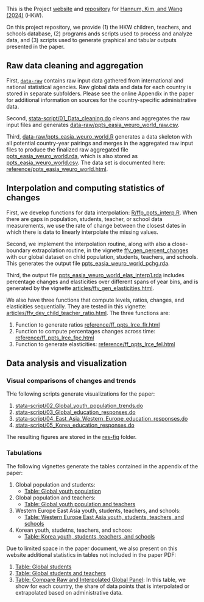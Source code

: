 This is the Project [website](https://fanwangecon.github.io/PrjCompPPTS) and [repository](https://github.com/FanWangEcon/PrjCompPPTS) for [Hannum, Kim, and Wang (2024)](https://jeonghyeok-kim.github.io/assets/GlobalChildrenTeachersSchools_HannumKimWang.pdf) (HKW).

On this project repository, we provide (1) the HKW children, teachers, and schools database, (2) programs ands scripts used to process and analyze data, and (3) scripts used to generate graphical and tabular outputs presented in the paper.

## Raw data cleaning and aggregation

First, [`data-raw`](https://github.com/FanWangEcon/PrjCompPPTS/tree/master/data-raw) contains raw input data gathered from international and national statistical agencies. Raw global data and data for each country is stored in separate subfolders. Please see the online Appendix in the paper for additional information on sources for the country-specific administrative data.

Second, [stata-script/01_Data_cleaning.do](https://github.com/FanWangEcon/PrjCompPPTS/blob/master/stata-script/01_Data_cleaning.do) cleans and aggregates the raw input files and generates [data-raw/ppts_easia_weuro_world_raw.csv](https://github.com/FanWangEcon/PrjCompPPTS/blob/master/data-raw/ppts_easia_weuro_world_raw.csv).

Third, [data-raw/ppts_easia_weuro_world.R](https://github.com/FanWangEcon/PrjCompPPTS/blob/master/data-raw/ppts_easia_weuro_world.R) generates a data skeleton with all potential country-year pairings and merges in the aggregated raw input files to produce the finalized raw aggregated file [ppts_easia_weuro_world.rda](https://github.com/FanWangEcon/PrjCompPPTS/blob/master/data/ppts_easia_weuro_world.rda), which is also stored as [ppts_easia_weuro_world.csv](https://github.com/FanWangEcon/PrjCompPPTS/blob/master/data/ppts_easia_weuro_world.csv). The data set is documented here: [reference/ppts_easia_weuro_world.html](https://fanwangecon.github.io/PrjCompPPTS/reference/ppts_easia_weuro_world.html).

## Interpolation and computing statistics of changes

First, we develop functions for data interpolation: [R/ffp_ppts_interp.R](https://fanwangecon.github.io/PrjCompPPTS/reference/ff_ppts_interp_linear.html). When there are gaps in population, students, teacher, or school data measurements, we use the rate of change between the closest dates in which there is data to linearly interpolate the missing values.

Second, we implement the interpolation routine, along with also a close-boundary extrapolation routine, in the vignette [ffv_gen_percent_changes](https://fanwangecon.github.io/PrjCompPPTS/articles/ffv_gen_percent_changes.html) with our global dataset on child population, students, teachers, and schools. This generates the output file [ppts_easia_weuro_world_pchg.rda](https://github.com/FanWangEcon/PrjCompPPTS/blob/master/data/ppts_easia_weuro_world_pchg.rda).

Third, the output file [ppts_easia_weuro_world_elas_interp1.rda](https://github.com/FanWangEcon/PrjCompPPTS/blob/master/data/ppts_easia_weuro_world_elas_interp1.rda) includes percentage changes and elasticities over different spans of year bins, and is generated by the vignette [articles/ffv_gen_elasticities.html](https://fanwangecon.github.io/PrjCompPPTS/articles/ffv_gen_elasticities.html).

We also have three functions that compute levels, ratios, changes, and elasticities sequentially. They are tested in this vignette: [articles/ffv_dev_child_teacher_ratio.html](https://fanwangecon.github.io/PrjCompPPTS/articles/ffv_dev_child_teacher_ratio.html). The three functions are:

1. Function to generate ratios [reference/ff_ppts_lrce_flr.html](https://fanwangecon.github.io/PrjCompPPTS/reference/ff_ppts_lrce_flr.html)
2. Function to compute percentages changes across time: [reference/ff_ppts_lrce_fpc.html](https://fanwangecon.github.io/PrjCompPPTS/reference/ff_ppts_lrce_fpc.html)
3. Function to generate elasticities: [reference/ff_ppts_lrce_fel.html](https://fanwangecon.github.io/PrjCompPPTS/reference/ff_ppts_lrce_fel.html)

## Data analysis and visualization

### Visual comparisons of changes and trends

THe following scripts generate visualizations for the paper:

1. [stata-script/02_Global_youth_population_trends.do](https://github.com/FanWangEcon/PrjCompPPTS/blob/master/stata-script/02_Global_youth_population_trends.do)
2. [stata-script/03_Global_education_responses.do](https://github.com/FanWangEcon/PrjCompPPTS/blob/master/stata-script/03_Global_education_responses.do)
3. [stata-script/04_East_Asia_Western_Europe_education_responses.do](https://github.com/FanWangEcon/PrjCompPPTS/blob/master/stata-script/04_East_Asia_Western_Europe_education_responses.do)
4. [stata-script/05_Korea_education_responses.do](https://github.com/FanWangEcon/PrjCompPPTS/blob/master/stata-script/05_Korea_education_responses.do)

The resulting figures are stored in the [res-fig](https://github.com/FanWangEcon/PrjCompPPTS/tree/master/res-fig) folder.

### Tabulations

The following vignettes generate the tables contained in the appendix of the paper:

1. Global population and students:
   - [Table: Global youth population](https://fanwangecon.github.io/PrjCompPPTS/articles/ffv_tab_global_pop.html)
2. Global population and teachers:
   - [Table: Global youth population and teachers](https://fanwangecon.github.io/PrjCompPPTS/articles/ffv_tab_global_pop_teachers.html) 
3. Western Europe East Asia youth, students, teachers, and schools:
   - [Table: Western Europe East Asia youth, students, teachers, and schools](https://fanwangecon.github.io/PrjCompPPTS/articles/ffv_tab_weea_pop_teachers_schools.html)
4. Korean youth, studetns, teachers, and schoos:
   - [Table: Korea youth, students, teachers, and schools](https://fanwangecon.github.io/PrjCompPPTS/articles/ffv_tab_korea_pop_teachers_schools.html)

Due to limited space in the paper document, we also present on this website additional statistics in tables not included in the paper PDF:

1. [Table: Global students](https://fanwangecon.github.io/PrjCompPPTS/articles/ffv_tab_global_students.html)
2. [Table: Global students and teachers](https://fanwangecon.github.io/PrjCompPPTS/articles/ffv_tab_global_students_teachers.html)
3. [Table: Compare Raw and Interpolated Global Panel](https://fanwangecon.github.io/PrjCompPPTS/articles/ffv_gen_percent_changes_summ.html): In this table,  we show for each country, the share of data points that is interpolated or extrapolated based on administrative data.